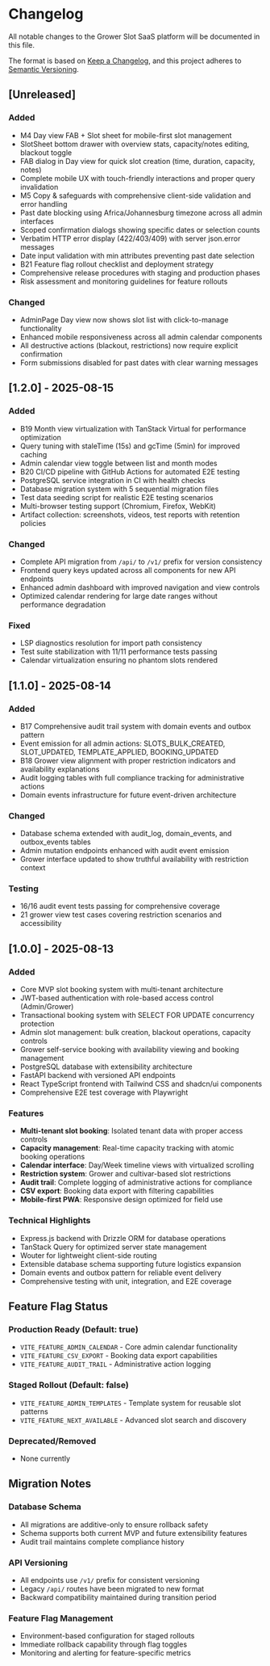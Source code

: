 # Changelog

All notable changes to the Grower Slot SaaS platform will be documented in this file.

The format is based on [Keep a Changelog](https://keepachangelog.com/en/1.0.0/),
and this project adheres to [Semantic Versioning](https://semver.org/spec/v2.0.0.html).

## [Unreleased]

### Added
- M4 Day view FAB + Slot sheet for mobile-first slot management
- SlotSheet bottom drawer with overview stats, capacity/notes editing, blackout toggle
- FAB dialog in Day view for quick slot creation (time, duration, capacity, notes)
- Complete mobile UX with touch-friendly interactions and proper query invalidation
- M5 Copy & safeguards with comprehensive client-side validation and error handling
- Past date blocking using Africa/Johannesburg timezone across all admin interfaces
- Scoped confirmation dialogs showing specific dates or selection counts
- Verbatim HTTP error display (422/403/409) with server json.error messages
- Date input validation with min attributes preventing past date selection
- B21 Feature flag rollout checklist and deployment strategy
- Comprehensive release procedures with staging and production phases
- Risk assessment and monitoring guidelines for feature rollouts

### Changed
- AdminPage Day view now shows slot list with click-to-manage functionality
- Enhanced mobile responsiveness across all admin calendar components
- All destructive actions (blackout, restrictions) now require explicit confirmation
- Form submissions disabled for past dates with clear warning messages

## [1.2.0] - 2025-08-15

### Added
- B19 Month view virtualization with TanStack Virtual for performance optimization
- Query tuning with staleTime (15s) and gcTime (5min) for improved caching
- Admin calendar view toggle between list and month modes
- B20 CI/CD pipeline with GitHub Actions for automated E2E testing
- PostgreSQL service integration in CI with health checks
- Database migration system with 5 sequential migration files
- Test data seeding script for realistic E2E testing scenarios
- Multi-browser testing support (Chromium, Firefox, WebKit)
- Artifact collection: screenshots, videos, test reports with retention policies

### Changed
- Complete API migration from `/api/` to `/v1/` prefix for version consistency
- Frontend query keys updated across all components for new API endpoints
- Enhanced admin dashboard with improved navigation and view controls
- Optimized calendar rendering for large date ranges without performance degradation

### Fixed
- LSP diagnostics resolution for import path consistency
- Test suite stabilization with 11/11 performance tests passing
- Calendar virtualization ensuring no phantom slots rendered

## [1.1.0] - 2025-08-14

### Added
- B17 Comprehensive audit trail system with domain events and outbox pattern
- Event emission for all admin actions: SLOTS_BULK_CREATED, SLOT_UPDATED, TEMPLATE_APPLIED, BOOKING_UPDATED
- B18 Grower view alignment with proper restriction indicators and availability explanations
- Audit logging tables with full compliance tracking for administrative actions
- Domain events infrastructure for future event-driven architecture

### Changed
- Database schema extended with audit_log, domain_events, and outbox_events tables
- Admin mutation endpoints enhanced with audit event emission
- Grower interface updated to show truthful availability with restriction context

### Testing
- 16/16 audit event tests passing for comprehensive coverage
- 21 grower view test cases covering restriction scenarios and accessibility

## [1.0.0] - 2025-08-13

### Added
- Core MVP slot booking system with multi-tenant architecture
- JWT-based authentication with role-based access control (Admin/Grower)
- Transactional booking system with SELECT FOR UPDATE concurrency protection
- Admin slot management: bulk creation, blackout operations, capacity controls
- Grower self-service booking with availability viewing and booking management
- PostgreSQL database with extensibility architecture
- FastAPI backend with versioned API endpoints
- React TypeScript frontend with Tailwind CSS and shadcn/ui components
- Comprehensive E2E test coverage with Playwright

### Features
- **Multi-tenant slot booking**: Isolated tenant data with proper access controls
- **Capacity management**: Real-time capacity tracking with atomic booking operations
- **Calendar interface**: Day/Week timeline views with virtualized scrolling
- **Restriction system**: Grower and cultivar-based slot restrictions
- **Audit trail**: Complete logging of administrative actions for compliance
- **CSV export**: Booking data export with filtering capabilities
- **Mobile-first PWA**: Responsive design optimized for field use

### Technical Highlights
- Express.js backend with Drizzle ORM for database operations
- TanStack Query for optimized server state management
- Wouter for lightweight client-side routing
- Extensible database schema supporting future logistics expansion
- Domain events and outbox pattern for reliable event delivery
- Comprehensive testing with unit, integration, and E2E coverage

## Feature Flag Status

### Production Ready (Default: true)
- `VITE_FEATURE_ADMIN_CALENDAR` - Core admin calendar functionality
- `VITE_FEATURE_CSV_EXPORT` - Booking data export capabilities  
- `VITE_FEATURE_AUDIT_TRAIL` - Administrative action logging

### Staged Rollout (Default: false)
- `VITE_FEATURE_ADMIN_TEMPLATES` - Template system for reusable slot patterns
- `VITE_FEATURE_NEXT_AVAILABLE` - Advanced slot search and discovery

### Deprecated/Removed
- None currently

## Migration Notes

### Database Schema
- All migrations are additive-only to ensure rollback safety
- Schema supports both current MVP and future extensibility features
- Audit trail maintains complete compliance history

### API Versioning
- All endpoints use `/v1/` prefix for consistent versioning
- Legacy `/api/` routes have been migrated to new format
- Backward compatibility maintained during transition period

### Feature Flag Management
- Environment-based configuration for staged rollouts
- Immediate rollback capability through flag toggles
- Monitoring and alerting for feature-specific metrics